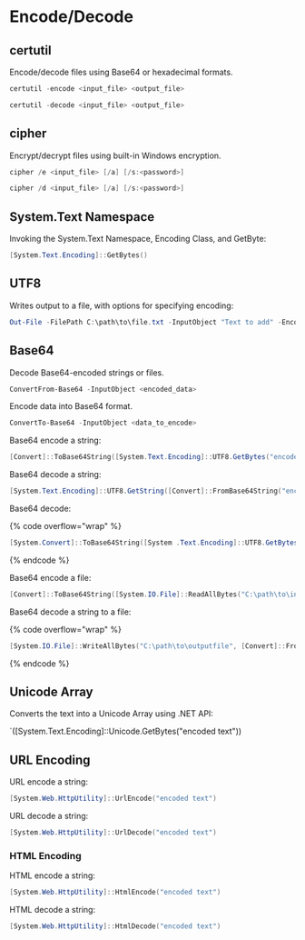 # Encode/Decode

## certutil

Encode/decode files using Base64 or hexadecimal formats.

```powershell
certutil -encode <input_file> <output_file>
```

```powershell
certutil -decode <input_file> <output_file>
```

## cipher

Encrypt/decrypt files using built-in Windows encryption.

```powershell
cipher /e <input_file> [/a] [/s:<password>]
```

```powershell
cipher /d <input_file> [/a] [/s:<password>]
```

## System.Text Namespace

Invoking the System.Text Namespace, Encoding Class, and GetByte:

```powershell
[System.Text.Encoding]::GetBytes()
```

## UTF8

Writes output to a file, with options for specifying encoding:

```powershell
Out-File -FilePath C:\path\to\file.txt -InputObject "Text to add" -Encoding UTF8 
```

## Base64

Decode Base64-encoded strings or files.

```powershell
ConvertFrom-Base64 -InputObject <encoded_data>
```

Encode data into Base64 format.

```powershell
ConvertTo-Base64 -InputObject <data_to_encode>
```

Base64 encode a string:

```powershell
[Convert]::ToBase64String([System.Text.Encoding]::UTF8.GetBytes("encoded text"))
```

Base64 decode a string:

```powershell
[System.Text.Encoding]::UTF8.GetString([Convert]::FromBase64String("encoded text"))
```

Base64 decode:

{% code overflow="wrap" %}
```powershell
[System.Convert]::ToBase64String([System .Text.Encoding]::UTF8.GetBytes("Text to encode"))
```
{% endcode %}

Base64 encode a file:

```powershell
[Convert]::ToBase64String([System.IO.File]::ReadAllBytes("C:\path\to\inputfile"))
```

Base64 decode a string to a file:

{% code overflow="wrap" %}
```powershell
[System.IO.File]::WriteAllBytes("C:\path\to\outputfile", [Convert]::FromBase64String("Base64EncodedString"))
```
{% endcode %}

## Unicode Array

Converts the text into a Unicode Array using .NET API:

\`(\[System.Text.Encoding]::Unicode.GetBytes("encoded text"))

## URL Encoding

URL encode a string:

```powershell
[System.Web.HttpUtility]::UrlEncode("encoded text")
```

URL decode a string:

```powershell
[System.Web.HttpUtility]::UrlDecode("encoded text")
```

### HTML Encoding

HTML encode a string:

```powershell
[System.Web.HttpUtility]::HtmlEncode("encoded text")
```

HTML decode a string:

```powershell
[System.Web.HttpUtility]::HtmlDecode("encoded text")
```
